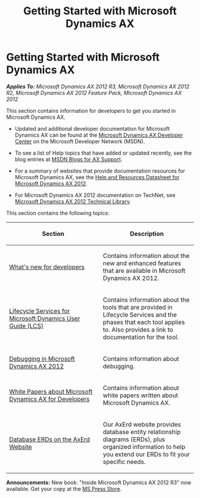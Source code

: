 ﻿---
title: Getting Started with Microsoft Dynamics AX
TOCTitle: Getting Started
ms:assetid: f156b8a9-16cc-4ce8-8d3a-56e041f8a9b7
ms:mtpsurl: https://msdn.microsoft.com/en-us/library/Aa886351(v=AX.60)
ms:contentKeyID: 35253346
ms.date: 05/18/2015
mtps_version: v=AX.60
---

# Getting Started with Microsoft Dynamics AX 


_**Applies To:** Microsoft Dynamics AX 2012 R3, Microsoft Dynamics AX 2012 R2, Microsoft Dynamics AX 2012 Feature Pack, Microsoft Dynamics AX 2012_

This section contains information for developers to get you started in Microsoft Dynamics AX.

  - Updated and additional developer documentation for Microsoft Dynamics AX can be found at the [Microsoft Dynamics AX Developer Center](http://go.microsoft.com/fwlink/?linkid=110356) on the Microsoft Developer Network (MSDN).

  - To see a list of Help topics that have added or updated recently, see the blog entries at [MSDN Blogs for AX Support](http://blogs.msdn.com/b/axsupport/archive/tags/content/).

  - For a summary of websites that provide documentation resources for Microsoft Dynamics AX, see the [Help and Resources Datasheet for Microsoft Dynamics AX 2012](http://go.microsoft.com/fwlink/?linkid=246439).

  - For Microsoft Dynamics AX 2012 documentation on TechNet, see [Microsoft Dynamics AX 2012 Technical Library](http://technet.microsoft.com/en-us/library/gg852966.aspx).

This section contains the following topics:

<table>
<colgroup>
<col style="width: 50%" />
<col style="width: 50%" />
</colgroup>
<thead>
<tr class="header">
<th><p>Section</p></th>
<th><p>Description</p></th>
</tr>
</thead>
<tbody>
<tr class="odd">
<td><p><a href="https://msdn.microsoft.com/en-us/library/dn527218(v=ax.60)">What's new for developers</a></p></td>
<td><p>Contains information about the new and enhanced features that are available in Microsoft Dynamics AX 2012.</p></td>
</tr>
<tr class="even">
<td><p><a href="lifecycle-services-for-microsoft-dynamics-user-guide-lcs.md">Lifecycle Services for Microsoft Dynamics User Guide (LCS)</a></p></td>
<td><p>Contains information about the tools that are provided in Lifecycle Services and the phases that each tool applies to. Also provides a link to documentation for the tool.</p></td>
</tr>
<tr class="odd">
<td><p><a href="debugging-in-microsoft-dynamics-ax-2012.md">Debugging in Microsoft Dynamics AX 2012</a></p></td>
<td><p>Contains information about debugging.</p></td>
</tr>
<tr class="even">
<td><p><a href="white-papers-about-microsoft-dynamics-ax-for-developers.md">White Papers about Microsoft Dynamics AX for Developers</a></p></td>
<td><p>Contains information about white papers written about Microsoft Dynamics AX.</p></td>
</tr>
<tr class="odd">
<td><p><a href="database-erds-on-the-axerd-website.md">Database ERDs on the AxErd Website</a></p></td>
<td><p>Our AxErd website provides database entity relationship diagrams (ERDs), plus organized information to help you extend our ERDs to fit your specific needs.</p></td>
</tr>
</tbody>
</table>


 
**Announcements:** New book: "Inside Microsoft Dynamics AX 2012 R3" now available. Get your copy at the [MS Press Store](https://www.microsoftpressstore.com/store/inside-microsoft-dynamics-ax-2012-r3-9780735685109).

